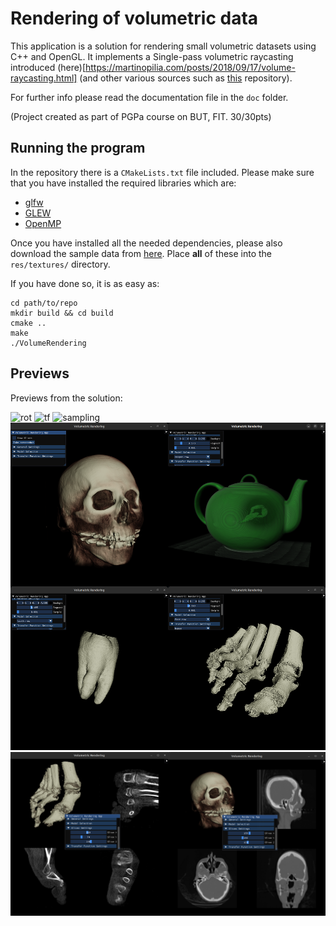 # Rendering of volumetric data
This application is a solution for rendering small volumetric datasets using C++ and OpenGL. It implements a Single-pass volumetric raycasting introduced (here)[https://martinopilia.com/posts/2018/09/17/volume-raycasting.html] (and other various sources such as [this](https://github.com/jose-villegas/VolumeRendering) repository).

For further info please read the documentation file in the `doc` folder.

(Project created as part of PGPa course on BUT, FIT. 30/30pts)

## Running the program
In the repository there is a `CMakeLists.txt` file included. Please make sure that you have installed the required libraries which are:
 - [glfw](https://www.glfw.org/)
 - [GLEW](https://glew.sourceforge.net/)
 - [OpenMP](https://www.openmp.org/)

Once you have installed all the needed dependencies, please also download the sample data from [here](https://drive.google.com/drive/folders/17A1xH5diy-YPVWoI7eJ11RLReLKQFzEv?usp=share_link). Place **all** of these into the `res/textures/` directory.

If you have done so, it is as easy as:
```
cd path/to/repo
mkdir build && cd build
cmake ..
make
./VolumeRendering
```

## Previews
Previews from the solution:

![rot](doc/rotation.gif "rotate")
![tf](doc/tf.gif "tf")
![sampling](doc/sampling.gif "sampling")
![Sample1](doc/merged_sample.png "Sample1")
![Sample2](doc/foot.png "Sample2")
